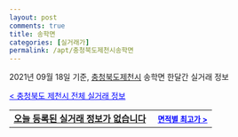 ```yaml
---
layout: post
comments: true
title: 송학면
categories: [실거래가]
permalink: /apt/충청북도제천시송학면
---
```


2021년 09월 18일 기준, <a href="/apt/충청북도제천시">충청북도제천시</a> 송학면 한달간 실거래 정보

<a style="color: blue;" href="/apt/충청북도제천시">< 충청북도 제천시 전체 실거래 정보</a>
<!---- start ---->
<table>
  <tr>
    <td colspan="4" style="font-weight: bold;"><a href="/apt/충청북도제천시송학면{name_without_space}">오늘 등록된 실거래 정보가 없습니다</a> &nbsp;&nbsp;&nbsp; <a style="color: blue; font-size: smaller;" href="/apt/충청북도제천시송학면{name_without_space}">면적별 최고가 ></a></td>
  </tr>
    
</table>
<!---- end ---->
    